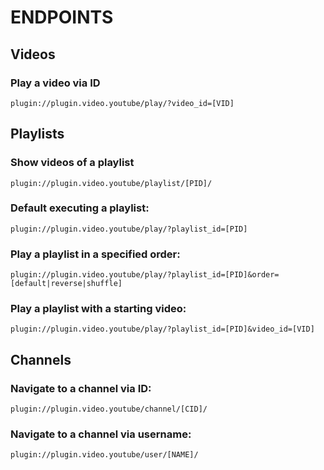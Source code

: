 # ENDPOINTS
## Videos
### Play a video via ID
```
plugin://plugin.video.youtube/play/?video_id=[VID]
```
## Playlists
### Show videos of a playlist
```
plugin://plugin.video.youtube/playlist/[PID]/
```
### Default executing a playlist:
```
plugin://plugin.video.youtube/play/?playlist_id=[PID]
```
### Play a playlist in a specified order:
```
plugin://plugin.video.youtube/play/?playlist_id=[PID]&order=[default|reverse|shuffle]
```
### Play a playlist with a starting video:
```
plugin://plugin.video.youtube/play/?playlist_id=[PID]&video_id=[VID]
```
## Channels
### Navigate to a channel via ID:
```
plugin://plugin.video.youtube/channel/[CID]/
```
### Navigate to a channel via username:
```
plugin://plugin.video.youtube/user/[NAME]/
```
